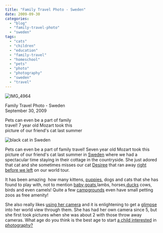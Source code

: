 ```yaml
---
title: "Family Travel Photo - Sweden"
date: 2009-09-30
categories: 
  - "blog"
  - "family-travel-photo"
  - "sweden"
tags: 
  - "cats"
  - "children"
  - "education"
  - "family-travel"
  - "homeschool"
  - "pets"
  - "photo"
  - "photography"
  - "sweden"
  - "travel"
---
```


![IMG_4964](https://pub-ac94b3f306b24c0dba4238943c97f2e1.r2.dev/6a00e5502a950788330120a59c9165970b.jpg)

Family Travel Photo - Sweden  
September 30, 2009

Pets can even be a part of family  
travel! 7 year old Mozart took this  
picture of our friend's cat last summer

<!--more-->

![black cat in Sweden](https://pub-ac94b3f306b24c0dba4238943c97f2e1.r2.dev/6a00e5502a950788330120a5f35053970c.jpg)

Pets can even be a part of family travel! Seven year old Mozart took this picture of our friend's cat last summer in [Sweden](https://pub-ac94b3f306b24c0dba4238943c97f2e1.r2.dev/2009/05/family-travel-photo-sweden-reindeer-meat-in-kota-traditional-sami-lapland.html) where we had a spectacular time staying in their cottage in the countryside. She just adored that cat and she sometimes misses our cat [Desiree](http://twitpic.com/pwym) that ran away [right before we left](https://pub-ac94b3f306b24c0dba4238943c97f2e1.r2.dev/2006/09/more-chocolate.html) on our world tour.

It has been amazing  how many kittens, [puppies](https://pub-ac94b3f306b24c0dba4238943c97f2e1.r2.dev/2008/09/tunas-tradition.html), dogs and cats that she has found to play with, not to mention [baby goats](https://pub-ac94b3f306b24c0dba4238943c97f2e1.r2.dev/2006/09/cheese-farm-fac.html),lambs, horses,[ducks](http://www.youtube.com/watch?v=6jYiqGE2VjQ&feature=channel_page) cows, birds and even camels! Quite a few [campgrounds](https://pub-ac94b3f306b24c0dba4238943c97f2e1.r2.dev/2008/05/second-campgrou.html) even have small petting zoos as free amenity!  
  
She also really likes [using her camera](https://pub-ac94b3f306b24c0dba4238943c97f2e1.r2.dev/2008/07/new-cameras.html) and it is enlightening to get a [glimpse](http://en.wikipedia.org/wiki/Digital_photography) into her world view through them. She has had her own camera since 5, but she first took pictures when she was about 2 with those throw away cameras. What age do you think is the best age to start [a child interested](http://www.youthlearn.org/learning/activities/multimedia/photo1.asp) in [photography?](http://digital-photography-school.com/13-lessons-to-teach-your-child-about-digital-photography)
